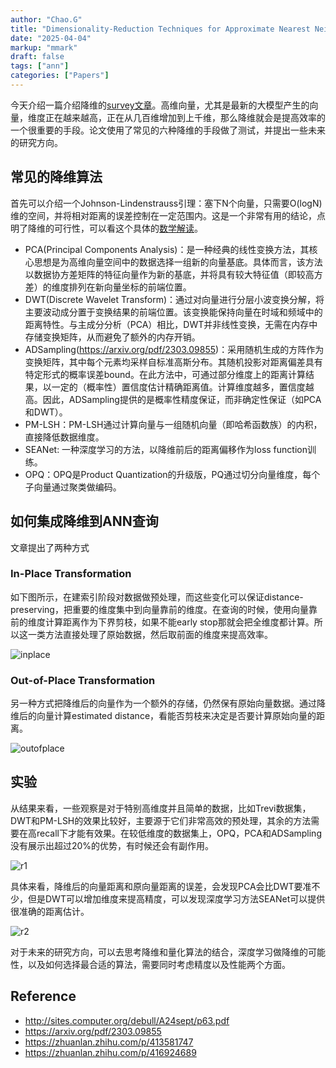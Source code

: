 ```yaml
---
author: "Chao.G"
title: "Dimensionality-Reduction Techniques for Approximate Nearest Neighbor Search"
date: "2025-04-04"
markup: "mmark"
draft: false
tags: ["ann"]
categories: ["Papers"]
---
```


今天介绍一篇介绍降维的[survey文章](http://sites.computer.org/debull/A24sept/p63.pdf)。高维向量，尤其是最新的大模型产生的向量，维度正在越来越高，正在从几百维增加到上千维，那么降维就会是提高效率的一个很重要的手段。论文使用了常见的六种降维的手段做了测试，并提出一些未来的研究方向。

## 常见的降维算法

首先可以介绍一个Johnson-Lindenstrauss引理：塞下N个向量，只需要O(logN)维的空间，并将相对距离的误差控制在一定范围内。这是一个非常有用的结论，点明了降维的可行性，可以看这个具体的[数学解读](https://zhuanlan.zhihu.com/p/413581747)。

- PCA(Principal Components Analysis)：是一种经典的线性变换方法，其核心思想是为高维向量空间中的数据选择一组新的向量基底。具体而言，该方法以数据协方差矩阵的特征向量作为新的基底，并将具有较大特征值（即较高方差）的维度排列在新向量坐标的前端位置。
- DWT(Discrete Wavelet Transform)：通过对向量进行分层小波变换分解，将主要波动成分置于变换结果的前端位置。该变换能保持向量在时域和频域中的距离特性。与主成分分析（PCA）相比，DWT并非线性变换，无需在内存中存储变换矩阵，从而避免了额外的内存开销。
- ADSampling(https://arxiv.org/pdf/2303.09855)：采用随机生成的方阵作为变换矩阵，其中每个元素均采样自标准高斯分布。其随机投影对距离偏差具有特定形式的概率误差bound。在此方法中，可通过部分维度上的距离计算结果，以一定的（概率性）置信度估计精确距离值。计算维度越多，置信度越高。因此，ADSampling提供的是概率性精度保证，而非确定性保证（如PCA和DWT）。
- PM-LSH：PM-LSH通过计算向量与一组随机向量（即哈希函数族）的内积，直接降低数据维度。
- SEANet: 一种深度学习的方法，以降维前后的距离偏移作为loss function训练。
- OPQ：OPQ是Product Quantization的升级版，PQ通过切分向量维度，每个子向量通过聚类做编码。

## 如何集成降维到ANN查询

文章提出了两种方式

### In-Place Transformation

如下图所示，在建索引阶段对数据做预处理，而这些变化可以保证distance-preserving，把重要的维度集中到向量靠前的维度。在查询的时候，使用向量靠前的维度计算距离作为下界剪枝，如果不能early stop那就会把全维度都计算。所以这一类方法直接处理了原始数据，然后取前面的维度来提高效率。

![inplace](/assets/dimension-reduction-inplace.png)

### Out-of-Place Transformation

另一种方式把降维后的向量作为一个额外的存储，仍然保有原始向量数据。通过降维后的向量计算estimated distance，看能否剪枝来决定是否要计算原始向量的距离。

![outofplace](/assets/dimension-reduction-outofplace.png)

## 实验

从结果来看，一些观察是对于特别高维度并且简单的数据，比如Trevi数据集，DWT和PM-LSH的效果比较好，主要源于它们非常高效的预处理，其余的方法需要在高recall下才能有效果。在较低维度的数据集上，OPQ，PCA和ADSampling没有展示出超过20%的优势，有时候还会有副作用。

![r1](/assets/dimension-reduction-r1.png)

具体来看，降维后的向量距离和原向量距离的误差，会发现PCA会比DWT要准不少，但是DWT可以增加维度来提高精度，可以发现深度学习方法SEANet可以提供很准确的距离估计。

![r2](/assets/dimension-reduction-r2.png)

对于未来的研究方向，可以去思考降维和量化算法的结合，深度学习做降维的可能性，以及如何选择最合适的算法，需要同时考虑精度以及性能两个方面。

## Reference

- http://sites.computer.org/debull/A24sept/p63.pdf
- https://arxiv.org/pdf/2303.09855
- https://zhuanlan.zhihu.com/p/413581747
- https://zhuanlan.zhihu.com/p/416924689